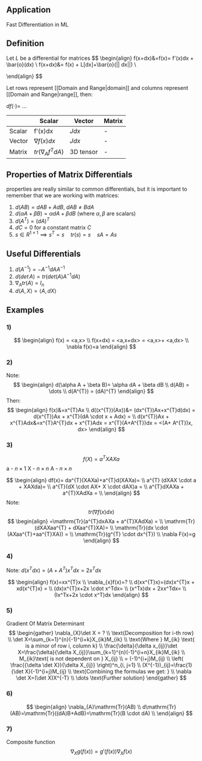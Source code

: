 ## Application
Fast Differentiation in ML
## Definition 
Let $L$ be a differential for matrices
$$
\begin{align}
f(x+dx)&=f(x)= f'(x)dx + \bar{o}(dx) \\
f(x+dx)&= f(x) + L[dx]+\bar{o}(|| dx||) \\

\end{align}
$$

Let rows represent [[Domain and Range|domain]] and columns represent [[Domain and Range|range]], then:

$df( \cdot)=$ ...

|        | Scalar | Vector | Matrix |  
|--------| -------- | -------- | -------- |  
| Scalar| f'(x)dx | $J dx$ | - |  
| Vector| $\nabla f(x)dx$ | $Jdx$ | - |
| Matrix| $tr(\nabla_{A}f^{T}dA )$ | 3D tensor | - |

## Properties of Matrix Differentials
properties are really similar to common differentials, but it is important to remember that we are working with matrices:
1) $d(AB) = dAB + AdB$,     $dAB\neq BdA$
2) $d(\alpha A+\beta B) = \alpha dA + \beta dB$     (where $\alpha, \beta$ are scalars)
3) $d(A^{T})=(dA)^{T}$
4) $dC = 0$     for a constant matrix $C$
6) $s \in R^{1\times1} \implies s^{T}=s \quad tr(s)=s \quad sA = As$ 

## Useful Differentials
1) $d(A^{-1}) = -A^{-1}dAA^{-1}$
2) $d (det \,A) = tr(det(A)A^{-1} dA)$
3) $\nabla_{A}tr(A) = I_{n}$
4) $d \left< A,X \right> = \left< A, dX \right>$


## Examples
### 1)
$$
\begin{align}
f(x) = <a,x> \\
f(x+dx) = <a,x+dx> = <a,x>+ <a,dx> \\
\nabla f(x)=a
\end{align}
$$
### 2)
Note:
$$
\begin{align}
d(\alpha A + \beta B)= \alpha dA + \beta dB \\
d(AB) = \dots \\
d(A^{T}) =  (dA)^{T}
\end{align}
$$
Then:
$$
\begin{align}
f(x)&=x^{T}Ax \\
d((x^{T})(Ax))&= (dx^{T})Ax+x^{T}d(dx) = d(x^{T})Ax + x^{T}(dA \cdot x + Adx) =  \\
d(x^{T})Ax + x^{T}Adx&=x^{T}A^{T}dx + x^{T}Adx = x^{T}(A+A^{T})dx = <(A+ A^{T})x, dx>
\end{align}
$$

### 3)
$$
f(X) = a^{T}XAXa
$$
a - $n \times 1$
X - $n \times n$
A - $n \times n$

$$
\begin{align}
df(x)= da^{T}(XAXa)+a^{T}d(XAXa)= \\
 a^{T} (dXAX \cdot a + XAXda)=  \\
a^{T}(dX \cdot AX+ X \cdot dAX)a =  \\
a^{T}dXAXa + a^{T}XAdXa =  \\
\end{align}
$$
Note:
$$
tr(\nabla f(x)dx)
$$
$$
\begin{align}
=\mathrm{Tr}(a^{T}dxAXa + a^{T}XAdXa) = \\
\mathrm{Tr}(dXAXaa^{T} + dXaa^{T}XA)= \\
\mathrm{Tr}(dx \cdot (AXaa^{T}+aa^{T}XA)) = \\
\mathrm{Tr}(g^{T} \cdot dx^{T}) \\
\nabla F(x)=g
\end{align}
$$
### 4) 
Note: $d(x^{T}dx) = (A+A^{T})x^{T}dx = 2x^{T}dx$

$$
\begin{align}
f(x)=xx^{T}x \\
\nabla_{x}f(x)=? \\
d(xx^{T}x)=(dx)x^{T}x + xd(x^{T}x) =  \\
(dx)x^{T}x+2x \cdot x^Tdx= \\
(x^Tx)dx + 2xx^Tdx= \\
(Ix^Tx+2x \cdot x^T)dx
\end{align}
$$
### 5) 
Gradient Of Matrix Determinant
$$
\begin{gather}
\nabla_{X}\det X = ? \\
\text{Decomposition for i-th row} \\
\det X=\sum_{k=1}^{n}(-1)^{i+k}X_{ik}M_{ik} \\
\text{Where } M_{ik} \text{ is a minor of row i, column k} \\
\frac{\delta}{\delta x_{ij}}\det X=\frac{\delta}{\delta X_{ij}}\sum_{k=1}^{n}(-1)^{i+n}X_{ik}M_{ik} \\
M_{ik}\text{ is not dependent on } X_{ij} \\
= (-1)^{i+j}M_{ij} \\
\left( \frac{{\delta \det X}}{\delta X_{ij}} \right)^n_{i, j=1} \\
(X^{-1})_{ij}=\frac{1}{\det X}(-1)^{i+j}M_{ij} \\
\text{Combining the formulas we get: } \\
\nabla \det X=(\det X)X^{-T} \\
\dots \text{Further solution}
\end{gather}
$$

### 6) 
$$
\begin{align}
\nabla_{A}\mathrm{Tr}(AB)  \\
d\mathrm{Tr}(AB)=\mathrm{Tr}((dA)B+AdB)=\mathrm{Tr}(B \cdot dA) \\
\end{align}
$$

### 7) 
Composite function
$$
\nabla_{X}g(f(x)) = g'(f(x)) \nabla_{X}f(x)
$$